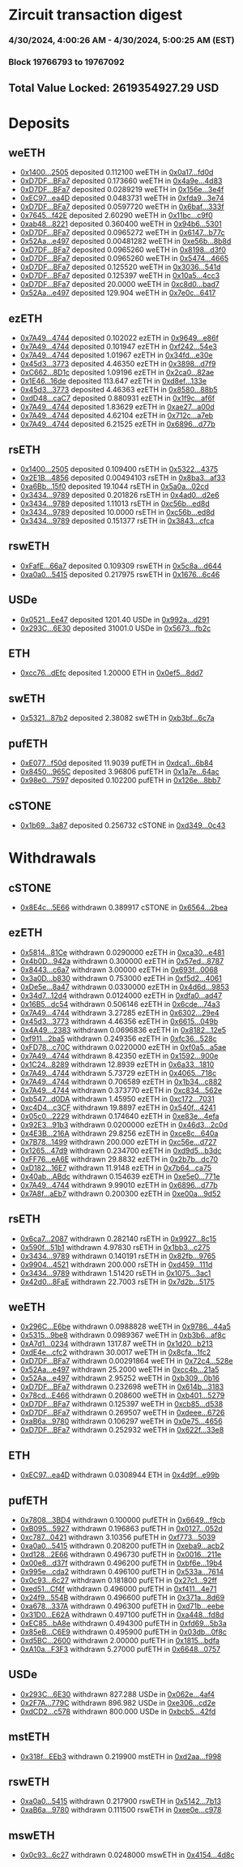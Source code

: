 # Zircuit transaction digest
### 4/30/2024, 4:00:26 AM - 4/30/2024, 5:00:25 AM (EST)
### Block 19766793 to 19767092

## Total Value Locked: 2619354927.29 USD

# Deposits
## weETH
- [0x1400...2505](https://etherscan.io/address/0x1400A846F7FD895d52839bAD7248A9948F2E2505) deposited 0.112100 weETH in [0x0a17...fd0d](https://etherscan.io/tx/0x1400A846F7FD895d52839bAD7248A9948F2E2505)
- [0xD7DF...BFa7](https://etherscan.io/address/0xD7DF7E085214743530afF339aFC420c7c720BFa7) deposited 0.173660 weETH in [0x4a9e...4d83](https://etherscan.io/tx/0xD7DF7E085214743530afF339aFC420c7c720BFa7)
- [0xD7DF...BFa7](https://etherscan.io/address/0xD7DF7E085214743530afF339aFC420c7c720BFa7) deposited 0.0289219 weETH in [0x156e...3e4f](https://etherscan.io/tx/0xD7DF7E085214743530afF339aFC420c7c720BFa7)
- [0xEC97...ea4D](https://etherscan.io/address/0xEC97042C955cA1c78437804a192af0F9A7c8ea4D) deposited 0.0483731 weETH in [0xfda9...3e74](https://etherscan.io/tx/0xEC97042C955cA1c78437804a192af0F9A7c8ea4D)
- [0xD7DF...BFa7](https://etherscan.io/address/0xD7DF7E085214743530afF339aFC420c7c720BFa7) deposited 0.0597720 weETH in [0x6baf...333f](https://etherscan.io/tx/0xD7DF7E085214743530afF339aFC420c7c720BFa7)
- [0x7645...f42E](https://etherscan.io/address/0x7645719d8783Bc3b2aCdC0ef759fbe21BA9Df42E) deposited 2.60290 weETH in [0x11bc...c9f0](https://etherscan.io/tx/0x7645719d8783Bc3b2aCdC0ef759fbe21BA9Df42E)
- [0xab48...8221](https://etherscan.io/address/0xab483b1A1cE0281E14aD6342BF13b0FeC1628221) deposited 0.360400 weETH in [0x94b6...5301](https://etherscan.io/tx/0xab483b1A1cE0281E14aD6342BF13b0FeC1628221)
- [0xD7DF...BFa7](https://etherscan.io/address/0xD7DF7E085214743530afF339aFC420c7c720BFa7) deposited 0.0965272 weETH in [0x6147...b77c](https://etherscan.io/tx/0xD7DF7E085214743530afF339aFC420c7c720BFa7)
- [0x52Aa...e497](https://etherscan.io/address/0x52Aa899454998Be5b000Ad077a46Bbe360F4e497) deposited 0.00481282 weETH in [0xe56b...8b8d](https://etherscan.io/tx/0x52Aa899454998Be5b000Ad077a46Bbe360F4e497)
- [0xD7DF...BFa7](https://etherscan.io/address/0xD7DF7E085214743530afF339aFC420c7c720BFa7) deposited 0.0965260 weETH in [0x8198...d3f0](https://etherscan.io/tx/0xD7DF7E085214743530afF339aFC420c7c720BFa7)
- [0xD7DF...BFa7](https://etherscan.io/address/0xD7DF7E085214743530afF339aFC420c7c720BFa7) deposited 0.0965260 weETH in [0x5474...4665](https://etherscan.io/tx/0xD7DF7E085214743530afF339aFC420c7c720BFa7)
- [0xD7DF...BFa7](https://etherscan.io/address/0xD7DF7E085214743530afF339aFC420c7c720BFa7) deposited 0.125520 weETH in [0x3036...541d](https://etherscan.io/tx/0xD7DF7E085214743530afF339aFC420c7c720BFa7)
- [0xD7DF...BFa7](https://etherscan.io/address/0xD7DF7E085214743530afF339aFC420c7c720BFa7) deposited 0.125397 weETH in [0x10a5...4cc3](https://etherscan.io/tx/0xD7DF7E085214743530afF339aFC420c7c720BFa7)
- [0xD7DF...BFa7](https://etherscan.io/address/0xD7DF7E085214743530afF339aFC420c7c720BFa7) deposited 20.0000 weETH in [0xc8d0...bad7](https://etherscan.io/tx/0xD7DF7E085214743530afF339aFC420c7c720BFa7)
- [0x52Aa...e497](https://etherscan.io/address/0x52Aa899454998Be5b000Ad077a46Bbe360F4e497) deposited 129.904 weETH in [0x7e0c...6417](https://etherscan.io/tx/0x52Aa899454998Be5b000Ad077a46Bbe360F4e497)
## ezETH
- [0x7A49...4744](https://etherscan.io/address/0x7A493Be5c2ce014cD049Bf178a1ac0Db1B434744) deposited 0.102022 ezETH in [0x9649...e86f](https://etherscan.io/tx/0x7A493Be5c2ce014cD049Bf178a1ac0Db1B434744)
- [0x7A49...4744](https://etherscan.io/address/0x7A493Be5c2ce014cD049Bf178a1ac0Db1B434744) deposited 0.101947 ezETH in [0xf242...54e3](https://etherscan.io/tx/0x7A493Be5c2ce014cD049Bf178a1ac0Db1B434744)
- [0x7A49...4744](https://etherscan.io/address/0x7A493Be5c2ce014cD049Bf178a1ac0Db1B434744) deposited 1.01967 ezETH in [0x34fd...e30e](https://etherscan.io/tx/0x7A493Be5c2ce014cD049Bf178a1ac0Db1B434744)
- [0x45d3...3773](https://etherscan.io/address/0x45d3730A8F811519f3CC310d54FFc4D2142b3773) deposited 4.46350 ezETH in [0x3898...d7f9](https://etherscan.io/tx/0x45d3730A8F811519f3CC310d54FFc4D2142b3773)
- [0xC662...8D1c](https://etherscan.io/address/0xC662BeBF8B59E932bda34fa10A75C27dAaD28D1c) deposited 1.09196 ezETH in [0x2ca0...82ae](https://etherscan.io/tx/0xC662BeBF8B59E932bda34fa10A75C27dAaD28D1c)
- [0x1E46...16de](https://etherscan.io/address/0x1E4638de9088E6dCD970538F4C8A4020F36C16de) deposited 113.647 ezETH in [0xd8ef...133e](https://etherscan.io/tx/0x1E4638de9088E6dCD970538F4C8A4020F36C16de)
- [0x45d3...3773](https://etherscan.io/address/0x45d3730A8F811519f3CC310d54FFc4D2142b3773) deposited 4.46363 ezETH in [0x8580...88b5](https://etherscan.io/tx/0x45d3730A8F811519f3CC310d54FFc4D2142b3773)
- [0xdD48...caC7](https://etherscan.io/address/0xdD4872350a1225278124f63eF066D4115F83caC7) deposited 0.880931 ezETH in [0x1f9c...af6f](https://etherscan.io/tx/0xdD4872350a1225278124f63eF066D4115F83caC7)
- [0x7A49...4744](https://etherscan.io/address/0x7A493Be5c2ce014cD049Bf178a1ac0Db1B434744) deposited 1.83629 ezETH in [0xae27...a00d](https://etherscan.io/tx/0x7A493Be5c2ce014cD049Bf178a1ac0Db1B434744)
- [0x7A49...4744](https://etherscan.io/address/0x7A493Be5c2ce014cD049Bf178a1ac0Db1B434744) deposited 4.62104 ezETH in [0x712c...a7eb](https://etherscan.io/tx/0x7A493Be5c2ce014cD049Bf178a1ac0Db1B434744)
- [0x7A49...4744](https://etherscan.io/address/0x7A493Be5c2ce014cD049Bf178a1ac0Db1B434744) deposited 6.21525 ezETH in [0x6896...d77b](https://etherscan.io/tx/0x7A493Be5c2ce014cD049Bf178a1ac0Db1B434744)
## rsETH
- [0x1400...2505](https://etherscan.io/address/0x1400A846F7FD895d52839bAD7248A9948F2E2505) deposited 0.109400 rsETH in [0x5322...4375](https://etherscan.io/tx/0x1400A846F7FD895d52839bAD7248A9948F2E2505)
- [0x2E1B...4856](https://etherscan.io/address/0x2E1B1597fC7bB2B3aDfcE3164D146b0Ece104856) deposited 0.00494103 rsETH in [0x8ba3...af33](https://etherscan.io/tx/0x2E1B1597fC7bB2B3aDfcE3164D146b0Ece104856)
- [0xa6Bb...15f0](https://etherscan.io/address/0xa6Bba65d581CF64cB7Ff8E656b9207C1ee7915f0) deposited 19.1044 rsETH in [0x5a0a...02cd](https://etherscan.io/tx/0xa6Bba65d581CF64cB7Ff8E656b9207C1ee7915f0)
- [0x3434...9789](https://etherscan.io/address/0x34349c5569e7B846c3558961552D2202760A9789) deposited 0.201826 rsETH in [0x4ad0...d2e6](https://etherscan.io/tx/0x34349c5569e7B846c3558961552D2202760A9789)
- [0x3434...9789](https://etherscan.io/address/0x34349c5569e7B846c3558961552D2202760A9789) deposited 1.11013 rsETH in [0xc56b...ed8d](https://etherscan.io/tx/0x34349c5569e7B846c3558961552D2202760A9789)
- [0x3434...9789](https://etherscan.io/address/0x34349c5569e7B846c3558961552D2202760A9789) deposited 10.0000 rsETH in [0xc56b...ed8d](https://etherscan.io/tx/0x34349c5569e7B846c3558961552D2202760A9789)
- [0x3434...9789](https://etherscan.io/address/0x34349c5569e7B846c3558961552D2202760A9789) deposited 0.151377 rsETH in [0x3843...cfca](https://etherscan.io/tx/0x34349c5569e7B846c3558961552D2202760A9789)
## rswETH
- [0xFafE...66a7](https://etherscan.io/address/0xFafE1DA50490073736439bdc3aff65f36e1266a7) deposited 0.109309 rswETH in [0x5c8a...d644](https://etherscan.io/tx/0xFafE1DA50490073736439bdc3aff65f36e1266a7)
- [0xa0a0...5415](https://etherscan.io/address/0xa0a05e137139836C124625dcFA8b3D7e6F685415) deposited 0.217975 rswETH in [0x1676...6c46](https://etherscan.io/tx/0xa0a05e137139836C124625dcFA8b3D7e6F685415)
## USDe
- [0x0521...Ee47](https://etherscan.io/address/0x0521C7212C72e7fb2fbEb9BE54BC19c5004bEe47) deposited 1201.40 USDe in [0x992a...d291](https://etherscan.io/tx/0x0521C7212C72e7fb2fbEb9BE54BC19c5004bEe47)
- [0x293C...6E30](https://etherscan.io/address/0x293C6937D8D82e05B01335F7B33FBA0c8e256E30) deposited 31001.0 USDe in [0x5673...fb2c](https://etherscan.io/tx/0x293C6937D8D82e05B01335F7B33FBA0c8e256E30)
## ETH
- [0xcc76...dEfc](https://etherscan.io/address/0xcc7603F7e3Df3F84db5dA623Af5Ae6491982dEfc) deposited 1.20000 ETH in [0x0ef5...8dd7](https://etherscan.io/tx/0xcc7603F7e3Df3F84db5dA623Af5Ae6491982dEfc)
## swETH
- [0x5321...87b2](https://etherscan.io/address/0x5321961789907298DC3056a9efaB85A6511d87b2) deposited 2.38082 swETH in [0xb3bf...6c7a](https://etherscan.io/tx/0x5321961789907298DC3056a9efaB85A6511d87b2)
## pufETH
- [0xE077...f50d](https://etherscan.io/address/0xE07798B2351829aD8CC3F67bBcF7fa1678a6f50d) deposited 11.9039 pufETH in [0xdca1...6b84](https://etherscan.io/tx/0xE07798B2351829aD8CC3F67bBcF7fa1678a6f50d)
- [0x8450...965C](https://etherscan.io/address/0x8450A7852495DaFe063C3E436d0750698777965C) deposited 3.96806 pufETH in [0x1a7e...64ac](https://etherscan.io/tx/0x8450A7852495DaFe063C3E436d0750698777965C)
- [0x98e0...7597](https://etherscan.io/address/0x98e0BECD1c45F3D32C94EC3A55fb2bEe03167597) deposited 0.102200 pufETH in [0x126e...8bb7](https://etherscan.io/tx/0x98e0BECD1c45F3D32C94EC3A55fb2bEe03167597)
## cSTONE
- [0x1b69...3a87](https://etherscan.io/address/0x1b6974eD0773DAc8CEfB97eeFaD89839707e3a87) deposited 0.256732 cSTONE in [0xd349...0c43](https://etherscan.io/tx/0x1b6974eD0773DAc8CEfB97eeFaD89839707e3a87)
# Withdrawals
## cSTONE
- [0x8E4c...5E66](https://etherscan.io/address/0x8E4c38089AF04Fd25Eb64442024fa70DeD9e5E66) withdrawn 0.389917 cSTONE in [0x6564...2bea](https://etherscan.io/tx/0x8E4c38089AF04Fd25Eb64442024fa70DeD9e5E66)
## ezETH
- [0x5814...81Ce](https://etherscan.io/address/0x581435C38F29B5CD65109251FF3029FcC70B81Ce) withdrawn 0.0290000 ezETH in [0xca30...e481](https://etherscan.io/tx/0x581435C38F29B5CD65109251FF3029FcC70B81Ce)
- [0x4b0D...942a](https://etherscan.io/address/0x4b0Df2D340cDE96797bD8B98bC44ac2650B7942a) withdrawn 0.300000 ezETH in [0x57ed...8787](https://etherscan.io/tx/0x4b0Df2D340cDE96797bD8B98bC44ac2650B7942a)
- [0x8443...c6a7](https://etherscan.io/address/0x8443c99ea0177cD00474B2FfDF16030C5113c6a7) withdrawn 3.00000 ezETH in [0x693f...0068](https://etherscan.io/tx/0x8443c99ea0177cD00474B2FfDF16030C5113c6a7)
- [0x3a0D...b830](https://etherscan.io/address/0x3a0DF79f3FFAfC4800D96983C98224022550b830) withdrawn 0.753000 ezETH in [0xf5d2...4061](https://etherscan.io/tx/0x3a0DF79f3FFAfC4800D96983C98224022550b830)
- [0xDe5e...8a47](https://etherscan.io/address/0xDe5ef7d2c21B165e277Cf913096dc529d1648a47) withdrawn 0.0330000 ezETH in [0x4d6d...9853](https://etherscan.io/tx/0xDe5ef7d2c21B165e277Cf913096dc529d1648a47)
- [0x34d7...12d4](https://etherscan.io/address/0x34d73a0FB905d126D60F50745D611E0BC0e212d4) withdrawn 0.0124000 ezETH in [0xdfa0...ad47](https://etherscan.io/tx/0x34d73a0FB905d126D60F50745D611E0BC0e212d4)
- [0x16B5...dc54](https://etherscan.io/address/0x16B5f0De9FAe9FA6B290C4975962D2b5f8a0dc54) withdrawn 0.506146 ezETH in [0x6cde...74a3](https://etherscan.io/tx/0x16B5f0De9FAe9FA6B290C4975962D2b5f8a0dc54)
- [0x7A49...4744](https://etherscan.io/address/0x7A493Be5c2ce014cD049Bf178a1ac0Db1B434744) withdrawn 3.27285 ezETH in [0x6302...29e4](https://etherscan.io/tx/0x7A493Be5c2ce014cD049Bf178a1ac0Db1B434744)
- [0x45d3...3773](https://etherscan.io/address/0x45d3730A8F811519f3CC310d54FFc4D2142b3773) withdrawn 4.46356 ezETH in [0x6615...049b](https://etherscan.io/tx/0x45d3730A8F811519f3CC310d54FFc4D2142b3773)
- [0x4A49...2383](https://etherscan.io/address/0x4A498eF243F22daC0f1a23856CA7a31eD7622383) withdrawn 0.0696836 ezETH in [0x8182...12e5](https://etherscan.io/tx/0x4A498eF243F22daC0f1a23856CA7a31eD7622383)
- [0xf911...2ba5](https://etherscan.io/address/0xf9110c4b3796F2336a09B2039af7F58427622ba5) withdrawn 0.249356 ezETH in [0xfc36...528c](https://etherscan.io/tx/0xf9110c4b3796F2336a09B2039af7F58427622ba5)
- [0xFD78...c70C](https://etherscan.io/address/0xFD787B3B26173FbdBDB3Cd2Be3Ac878dAee5c70C) withdrawn 0.0220000 ezETH in [0xf0a5...a5ae](https://etherscan.io/tx/0xFD787B3B26173FbdBDB3Cd2Be3Ac878dAee5c70C)
- [0x7A49...4744](https://etherscan.io/address/0x7A493Be5c2ce014cD049Bf178a1ac0Db1B434744) withdrawn 8.42350 ezETH in [0x1592...900e](https://etherscan.io/tx/0x7A493Be5c2ce014cD049Bf178a1ac0Db1B434744)
- [0x1C24...8289](https://etherscan.io/address/0x1C246c027fE113dDB4fF2900244e28bA95818289) withdrawn 12.8939 ezETH in [0x6a33...1810](https://etherscan.io/tx/0x1C246c027fE113dDB4fF2900244e28bA95818289)
- [0x7A49...4744](https://etherscan.io/address/0x7A493Be5c2ce014cD049Bf178a1ac0Db1B434744) withdrawn 5.73729 ezETH in [0x4065...718c](https://etherscan.io/tx/0x7A493Be5c2ce014cD049Bf178a1ac0Db1B434744)
- [0x7A49...4744](https://etherscan.io/address/0x7A493Be5c2ce014cD049Bf178a1ac0Db1B434744) withdrawn 0.706589 ezETH in [0x1b34...c882](https://etherscan.io/tx/0x7A493Be5c2ce014cD049Bf178a1ac0Db1B434744)
- [0x7A49...4744](https://etherscan.io/address/0x7A493Be5c2ce014cD049Bf178a1ac0Db1B434744) withdrawn 0.373770 ezETH in [0xc834...562e](https://etherscan.io/tx/0x7A493Be5c2ce014cD049Bf178a1ac0Db1B434744)
- [0xb547...d0DA](https://etherscan.io/address/0xb547116d8b87215cbba87B5E4c30Cd4A54A2d0DA) withdrawn 1.45950 ezETH in [0xc172...7031](https://etherscan.io/tx/0xb547116d8b87215cbba87B5E4c30Cd4A54A2d0DA)
- [0xc4D4...c3CF](https://etherscan.io/address/0xc4D4F4a519C1bdE562e0883dA2d3d1Ce382ac3CF) withdrawn 19.8897 ezETH in [0x540f...4241](https://etherscan.io/tx/0xc4D4F4a519C1bdE562e0883dA2d3d1Ce382ac3CF)
- [0x05c0...2229](https://etherscan.io/address/0x05c0BF8D8cE7589D0B227A2178D1fa839c772229) withdrawn 0.174640 ezETH in [0xe83e...4efa](https://etherscan.io/tx/0x05c0BF8D8cE7589D0B227A2178D1fa839c772229)
- [0x92E3...91b3](https://etherscan.io/address/0x92E305Dea6f0dBde6a7C79515a86065F063991b3) withdrawn 0.0200000 ezETH in [0x46d3...2c0d](https://etherscan.io/tx/0x92E305Dea6f0dBde6a7C79515a86065F063991b3)
- [0x4E3B...216A](https://etherscan.io/address/0x4E3B7EB73f06302f280Fcc5b703C78b27dB6216A) withdrawn 29.8256 ezETH in [0xce8c...640a](https://etherscan.io/tx/0x4E3B7EB73f06302f280Fcc5b703C78b27dB6216A)
- [0x7B78...1499](https://etherscan.io/address/0x7B785Ca173D136A9f5bF8611A799b881a28d1499) withdrawn 200.000 ezETH in [0xc56e...d727](https://etherscan.io/tx/0x7B785Ca173D136A9f5bF8611A799b881a28d1499)
- [0x1265...47d9](https://etherscan.io/address/0x1265C14ca5A5a7818DcC7Be54C393EC9f86f47d9) withdrawn 0.234700 ezETH in [0xd9d5...b3dc](https://etherscan.io/tx/0x1265C14ca5A5a7818DcC7Be54C393EC9f86f47d9)
- [0xFF76...eA6E](https://etherscan.io/address/0xFF76fbD15ee6eD16f289F7c3E79Fac702abeeA6E) withdrawn 29.8832 ezETH in [0x2b7b...dc70](https://etherscan.io/tx/0xFF76fbD15ee6eD16f289F7c3E79Fac702abeeA6E)
- [0xD182...16E7](https://etherscan.io/address/0xD182E38A2930c83c57555D03684E06BB961B16E7) withdrawn 11.9148 ezETH in [0x7b64...ca75](https://etherscan.io/tx/0xD182E38A2930c83c57555D03684E06BB961B16E7)
- [0x40ab...ABdc](https://etherscan.io/address/0x40abAE15e7ee865D9126C97D4b5d78D1b199ABdc) withdrawn 0.154639 ezETH in [0xe5e0...771e](https://etherscan.io/tx/0x40abAE15e7ee865D9126C97D4b5d78D1b199ABdc)
- [0x7A49...4744](https://etherscan.io/address/0x7A493Be5c2ce014cD049Bf178a1ac0Db1B434744) withdrawn 9.99010 ezETH in [0x6896...d77b](https://etherscan.io/tx/0x7A493Be5c2ce014cD049Bf178a1ac0Db1B434744)
- [0x7A8f...aEb7](https://etherscan.io/address/0x7A8f670c426429aCe295e0c7bF5EdE0d7C74aEb7) withdrawn 0.200300 ezETH in [0xe00a...9d52](https://etherscan.io/tx/0x7A8f670c426429aCe295e0c7bF5EdE0d7C74aEb7)
## rsETH
- [0x6ca7...2087](https://etherscan.io/address/0x6ca7D692016Bb0789bCb5BF243CF269752992087) withdrawn 0.282140 rsETH in [0x9927...8c15](https://etherscan.io/tx/0x6ca7D692016Bb0789bCb5BF243CF269752992087)
- [0x590f...51b1](https://etherscan.io/address/0x590f7796c7573fAFeD2FCF50f3dbd9Ef79FE51b1) withdrawn 4.97830 rsETH in [0x1bb3...c275](https://etherscan.io/tx/0x590f7796c7573fAFeD2FCF50f3dbd9Ef79FE51b1)
- [0x3434...9789](https://etherscan.io/address/0x34349c5569e7B846c3558961552D2202760A9789) withdrawn 0.140191 rsETH in [0x82fb...9765](https://etherscan.io/tx/0x34349c5569e7B846c3558961552D2202760A9789)
- [0x9904...4521](https://etherscan.io/address/0x9904C802b78D317DdB3f2Da430a9180113bE4521) withdrawn 200.000 rsETH in [0xd459...111d](https://etherscan.io/tx/0x9904C802b78D317DdB3f2Da430a9180113bE4521)
- [0x3434...9789](https://etherscan.io/address/0x34349c5569e7B846c3558961552D2202760A9789) withdrawn 1.51420 rsETH in [0x1075...3ac1](https://etherscan.io/tx/0x34349c5569e7B846c3558961552D2202760A9789)
- [0x42d0...8FaE](https://etherscan.io/address/0x42d02f4cd48BDAC116b7E3A4895f586777948FaE) withdrawn 22.7003 rsETH in [0x7d2b...5175](https://etherscan.io/tx/0x42d02f4cd48BDAC116b7E3A4895f586777948FaE)
## weETH
- [0x296C...E6be](https://etherscan.io/address/0x296C5a5C6753a7990A6537e1F9ACbC9B7950E6be) withdrawn 0.0988828 weETH in [0x9786...44a5](https://etherscan.io/tx/0x296C5a5C6753a7990A6537e1F9ACbC9B7950E6be)
- [0x5315...9be8](https://etherscan.io/address/0x53155FcEEba93ac790c63C84d423b80063f19be8) withdrawn 0.0989367 weETH in [0xb3b6...af8c](https://etherscan.io/tx/0x53155FcEEba93ac790c63C84d423b80063f19be8)
- [0xA7d1...0234](https://etherscan.io/address/0xA7d1030bBbd21EB96e356537766ED0eeE8Fb0234) withdrawn 1317.87 weETH in [0x1d20...b213](https://etherscan.io/tx/0xA7d1030bBbd21EB96e356537766ED0eeE8Fb0234)
- [0xdE4e...cfc2](https://etherscan.io/address/0xdE4eBA9b3e17E79b1B043683925d8E79f227cfc2) withdrawn 30.0017 weETH in [0x8cfa...1fc2](https://etherscan.io/tx/0xdE4eBA9b3e17E79b1B043683925d8E79f227cfc2)
- [0xD7DF...BFa7](https://etherscan.io/address/0xD7DF7E085214743530afF339aFC420c7c720BFa7) withdrawn 0.00291864 weETH in [0x72c4...528e](https://etherscan.io/tx/0xD7DF7E085214743530afF339aFC420c7c720BFa7)
- [0x52Aa...e497](https://etherscan.io/address/0x52Aa899454998Be5b000Ad077a46Bbe360F4e497) withdrawn 25.2000 weETH in [0xcc4b...21a5](https://etherscan.io/tx/0x52Aa899454998Be5b000Ad077a46Bbe360F4e497)
- [0x52Aa...e497](https://etherscan.io/address/0x52Aa899454998Be5b000Ad077a46Bbe360F4e497) withdrawn 2.95252 weETH in [0xb309...0b16](https://etherscan.io/tx/0x52Aa899454998Be5b000Ad077a46Bbe360F4e497)
- [0xD7DF...BFa7](https://etherscan.io/address/0xD7DF7E085214743530afF339aFC420c7c720BFa7) withdrawn 0.232698 weETH in [0x614b...3183](https://etherscan.io/tx/0xD7DF7E085214743530afF339aFC420c7c720BFa7)
- [0x78cd...E466](https://etherscan.io/address/0x78cd70A6C31118a643B5E0dAA7cFdC7108dEE466) withdrawn 0.208600 weETH in [0xb401...5279](https://etherscan.io/tx/0x78cd70A6C31118a643B5E0dAA7cFdC7108dEE466)
- [0xD7DF...BFa7](https://etherscan.io/address/0xD7DF7E085214743530afF339aFC420c7c720BFa7) withdrawn 0.125397 weETH in [0xcb85...d538](https://etherscan.io/tx/0xD7DF7E085214743530afF339aFC420c7c720BFa7)
- [0xD7DF...BFa7](https://etherscan.io/address/0xD7DF7E085214743530afF339aFC420c7c720BFa7) withdrawn 0.269507 weETH in [0xdeee...6726](https://etherscan.io/tx/0xD7DF7E085214743530afF339aFC420c7c720BFa7)
- [0xaB6a...9780](https://etherscan.io/address/0xaB6a9c245A2f43f0e90B412Be89Fcbb370719780) withdrawn 0.106297 weETH in [0x0e75...4656](https://etherscan.io/tx/0xaB6a9c245A2f43f0e90B412Be89Fcbb370719780)
- [0xD7DF...BFa7](https://etherscan.io/address/0xD7DF7E085214743530afF339aFC420c7c720BFa7) withdrawn 0.252932 weETH in [0x622f...33e8](https://etherscan.io/tx/0xD7DF7E085214743530afF339aFC420c7c720BFa7)
## ETH
- [0xEC97...ea4D](https://etherscan.io/address/0xEC97042C955cA1c78437804a192af0F9A7c8ea4D) withdrawn 0.0308944 ETH in [0x4d9f...e99b](https://etherscan.io/tx/0xEC97042C955cA1c78437804a192af0F9A7c8ea4D)
## pufETH
- [0x7808...3BD4](https://etherscan.io/address/0x7808e427FB571F38B95e0081712b070156d53BD4) withdrawn 0.100000 pufETH in [0x6649...f9cb](https://etherscan.io/tx/0x7808e427FB571F38B95e0081712b070156d53BD4)
- [0xB095...5927](https://etherscan.io/address/0xB095A1835D8a02C07555f9Cd4aE847624eAa5927) withdrawn 0.196863 pufETH in [0x0127...052d](https://etherscan.io/tx/0xB095A1835D8a02C07555f9Cd4aE847624eAa5927)
- [0xc787...0421](https://etherscan.io/address/0xc7870e9B26a323CAa8f31058D47e2dA96DE90421) withdrawn 3.10356 pufETH in [0xf773...5039](https://etherscan.io/tx/0xc7870e9B26a323CAa8f31058D47e2dA96DE90421)
- [0xa0a0...5415](https://etherscan.io/address/0xa0a05e137139836C124625dcFA8b3D7e6F685415) withdrawn 0.208200 pufETH in [0xeba9...acb2](https://etherscan.io/tx/0xa0a05e137139836C124625dcFA8b3D7e6F685415)
- [0xd128...2E66](https://etherscan.io/address/0xd128996a1cA38bE79C9bacF9F3ccd007C64b2E66) withdrawn 0.496730 pufETH in [0x0016...211e](https://etherscan.io/tx/0xd128996a1cA38bE79C9bacF9F3ccd007C64b2E66)
- [0x00e8...d37f](https://etherscan.io/address/0x00e8e44f0d2041607e13C66d8C28ada48211d37f) withdrawn 0.496200 pufETH in [0xbf6e...19b4](https://etherscan.io/tx/0x00e8e44f0d2041607e13C66d8C28ada48211d37f)
- [0x995e...cda2](https://etherscan.io/address/0x995e5eF17b71F3122f20F6E984FC8d2FB395cda2) withdrawn 0.496100 pufETH in [0x533a...7614](https://etherscan.io/tx/0x995e5eF17b71F3122f20F6E984FC8d2FB395cda2)
- [0x0c93...6c27](https://etherscan.io/address/0x0c93Be0eF4Ccc3845c35f505ED17fB710cF46c27) withdrawn 0.181800 pufETH in [0x27c1...92ff](https://etherscan.io/tx/0x0c93Be0eF4Ccc3845c35f505ED17fB710cF46c27)
- [0xed51...Cf4f](https://etherscan.io/address/0xed511aFffC0599eB6cAA97b22B515e1c8C1BCf4f) withdrawn 0.496000 pufETH in [0xf411...4e71](https://etherscan.io/tx/0xed511aFffC0599eB6cAA97b22B515e1c8C1BCf4f)
- [0x24f9...554B](https://etherscan.io/address/0x24f90481eAd881A34f9829dCc28F9014F42F554B) withdrawn 0.496600 pufETH in [0x371a...8d69](https://etherscan.io/tx/0x24f90481eAd881A34f9829dCc28F9014F42F554B)
- [0xa678...337A](https://etherscan.io/address/0xa678921500740833479cB2B79f80f3875b3b337A) withdrawn 0.496300 pufETH in [0xd71b...eebe](https://etherscan.io/tx/0xa678921500740833479cB2B79f80f3875b3b337A)
- [0x31D0...E62A](https://etherscan.io/address/0x31D06E37b7fd9C147E86E00e88eC3982E29fE62A) withdrawn 0.497100 pufETH in [0xa448...fd8d](https://etherscan.io/tx/0x31D06E37b7fd9C147E86E00e88eC3982E29fE62A)
- [0xEC85...bA8e](https://etherscan.io/address/0xEC85b8E2D60934080Fc333Dcdb2f52281390bA8e) withdrawn 0.494300 pufETH in [0xfd69...5b3a](https://etherscan.io/tx/0xEC85b8E2D60934080Fc333Dcdb2f52281390bA8e)
- [0x85eB...C6E9](https://etherscan.io/address/0x85eBb2E4c7044261097A5461A23aa1B7369BC6E9) withdrawn 0.495900 pufETH in [0x03db...0f8c](https://etherscan.io/tx/0x85eBb2E4c7044261097A5461A23aa1B7369BC6E9)
- [0xd5BC...2600](https://etherscan.io/address/0xd5BCd7a3223095b3695a8bF2888028C4A11f2600) withdrawn 2.00000 pufETH in [0x1815...bdfa](https://etherscan.io/tx/0xd5BCd7a3223095b3695a8bF2888028C4A11f2600)
- [0xA10a...F3F3](https://etherscan.io/address/0xA10aB17024Cb2DEb99302cce51debD14161bF3F3) withdrawn 5.27000 pufETH in [0x6648...0757](https://etherscan.io/tx/0xA10aB17024Cb2DEb99302cce51debD14161bF3F3)
## USDe
- [0x293C...6E30](https://etherscan.io/address/0x293C6937D8D82e05B01335F7B33FBA0c8e256E30) withdrawn 827.288 USDe in [0x062e...4af4](https://etherscan.io/tx/0x293C6937D8D82e05B01335F7B33FBA0c8e256E30)
- [0x2F7A...779C](https://etherscan.io/address/0x2F7A19440A4f594577f71569b8550A4cf29c779C) withdrawn 896.982 USDe in [0xe306...cd2e](https://etherscan.io/tx/0x2F7A19440A4f594577f71569b8550A4cf29c779C)
- [0xdCD2...c578](https://etherscan.io/address/0xdCD219C85863FC8eEcd8b743FaaBFc6de234c578) withdrawn 800.000 USDe in [0xbcb5...42fd](https://etherscan.io/tx/0xdCD219C85863FC8eEcd8b743FaaBFc6de234c578)
## mstETH
- [0x318f...EEb3](https://etherscan.io/address/0x318f3BF55949B361708A30c410BD5bF7101EEEb3) withdrawn 0.219900 mstETH in [0xd2aa...f998](https://etherscan.io/tx/0x318f3BF55949B361708A30c410BD5bF7101EEEb3)
## rswETH
- [0xa0a0...5415](https://etherscan.io/address/0xa0a05e137139836C124625dcFA8b3D7e6F685415) withdrawn 0.217900 rswETH in [0x5142...7b13](https://etherscan.io/tx/0xa0a05e137139836C124625dcFA8b3D7e6F685415)
- [0xaB6a...9780](https://etherscan.io/address/0xaB6a9c245A2f43f0e90B412Be89Fcbb370719780) withdrawn 0.111500 rswETH in [0xee0e...c978](https://etherscan.io/tx/0xaB6a9c245A2f43f0e90B412Be89Fcbb370719780)
## mswETH
- [0x0c93...6c27](https://etherscan.io/address/0x0c93Be0eF4Ccc3845c35f505ED17fB710cF46c27) withdrawn 0.0248000 mswETH in [0x4154...4d8c](https://etherscan.io/tx/0x0c93Be0eF4Ccc3845c35f505ED17fB710cF46c27)
